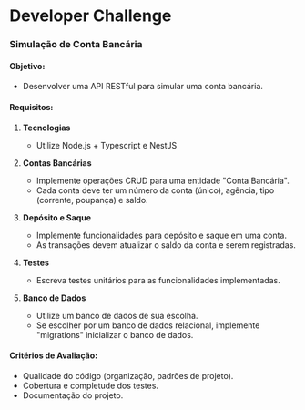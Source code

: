 # Developer Challenge

### Simulação de Conta Bancária

#### Objetivo:

- Desenvolver uma API RESTful para simular uma conta bancária.

#### Requisitos:

1. **Tecnologias**
    - Utilize Node.js + Typescript e NestJS

4. **Contas Bancárias**
    - Implemente operações CRUD para uma entidade "Conta Bancária".
    - Cada conta deve ter um número da conta (único), agência, tipo (corrente, poupança) e saldo.

2. **Depósito e Saque**
    - Implemente funcionalidades para depósito e saque em uma conta.
    - As transações devem atualizar o saldo da conta e serem registradas.

3. **Testes**
    - Escreva testes unitários para as funcionalidades implementadas.

4. **Banco de Dados**
    - Utilize um banco de dados de sua escolha.
    - Se escolher por um banco de dados relacional, implemente "migrations" inicializar o banco de dados.

#### Critérios de Avaliação:

- Qualidade do código (organização, padrões de projeto).
- Cobertura e completude dos testes.
- Documentação do projeto.
